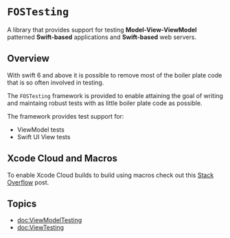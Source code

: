 # ``FOSTesting``

A library that provides support for testing **Model-View-ViewModel** patterned **Swift-based** applications and **Swift-based** web servers.

## Overview

With swift 6 and above it is possible to remove most of the boiler plate code that is so often involved in testing.

The ``FOSTesting`` framework is provided to enable attaining the goal of writing and maintaing robust tests with as little boiler plate code as possible.

The framework provides test support for:

- ViewModel tests
- Swift UI View tests

## Xcode Cloud and Macros

To enable Xcode Cloud builds to build using macros check out this [Stack Overflow](https://stackoverflow.com/a/78572430/608569) post.

## Topics

- <doc:ViewModelTesting>
- <doc:ViewTesting>